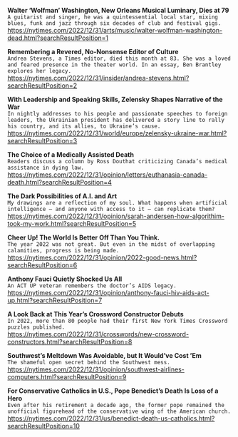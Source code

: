 **Walter ‘Wolfman’ Washington, New Orleans Musical Luminary, Dies at 79**\
`A guitarist and singer, he was a quintessential local star, mixing blues, funk and jazz through six decades of club and festival gigs.`\
https://nytimes.com/2022/12/31/arts/music/walter-wolfman-washington-dead.html?searchResultPosition=1

**Remembering a Revered, No-Nonsense Editor of Culture**\
`Andrea Stevens, a Times editor, died this month at 83. She was a loved and feared presence in the theater world. In an essay, Ben Brantley explores her legacy.`\
https://nytimes.com/2022/12/31/insider/andrea-stevens.html?searchResultPosition=2

**With Leadership and Speaking Skills, Zelensky Shapes Narrative of the War**\
`In nightly addresses to his people and passionate speeches to foreign leaders, the Ukrainian president has delivered a story line to rally his country, and its allies, to Ukraine’s cause.`\
https://nytimes.com/2022/12/31/world/europe/zelensky-ukraine-war.html?searchResultPosition=3

**The Choice of a Medically Assisted Death**\
`Readers discuss a column by Ross Douthat criticizing Canada’s medical assistance in dying law.`\
https://nytimes.com/2022/12/31/opinion/letters/euthanasia-canada-death.html?searchResultPosition=4

**The Dark Possibilities of A.I. and Art**\
`My drawings are a reflection of my soul. What happens when artificial intelligence — and anyone with access to it — can replicate them?`\
https://nytimes.com/2022/12/31/opinion/sarah-andersen-how-algorithim-took-my-work.html?searchResultPosition=5

**Cheer Up! The World Is Better Off Than You Think.**\
`The year 2022 was not great. But even in the midst of overlapping calamities, progress is being made.`\
https://nytimes.com/2022/12/31/opinion/2022-good-news.html?searchResultPosition=6

**Anthony Fauci Quietly Shocked Us All**\
`An ACT UP veteran remembers the doctor’s AIDS legacy.`\
https://nytimes.com/2022/12/31/opinion/anthony-fauci-hiv-aids-act-up.html?searchResultPosition=7

**A Look Back at This Year’s Crossword Constructor Debuts**\
`In 2022, more than 80 people had their first New York Times Crossword puzzles published.`\
https://nytimes.com/2022/12/31/crosswords/new-crossword-constructors.html?searchResultPosition=8

**Southwest’s Meltdown Was Avoidable, but It Would’ve Cost ’Em**\
`The shameful open secret behind the Southwest mess.`\
https://nytimes.com/2022/12/31/opinion/southwest-airlines-computers.html?searchResultPosition=9

**For Conservative Catholics in U.S., Pope Benedict’s Death Is Loss of a Hero**\
`Even after his retirement a decade ago, the former pope remained the unofficial figurehead of the conservative wing of the American church.`\
https://nytimes.com/2022/12/31/us/benedict-death-us-catholics.html?searchResultPosition=10


